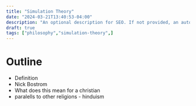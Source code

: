 ```yaml
---
title: "Simulation Theory"
date: "2024-03-21T13:40:53-04:00"
description: "An optional description for SEO. If not provided, an automatically created summary will be used."
draft: true
tags: ["philosophy","simulation-theory",]
---
```


# Outline
- Definition
- Nick Bostrom
- What does this mean for a christian
- paralells to other religions - hinduism

